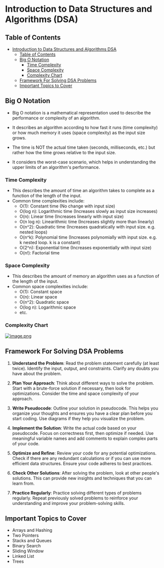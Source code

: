 # Introduction to Data Structures and Algorithms (DSA)

## Table of Contents
<!-- TOC -->

- [Introduction to Data Structures and Algorithms DSA](#introduction-to-data-structures-and-algorithms-dsa)
  - [Table of Contents](#table-of-contents)
  - [Big O Notation](#big-o-notation)
    - [Time Complexity](#time-complexity)
    - [Space Complexity](#space-complexity)
    - [Complexity Chart](#complexity-chart)
  - [Framework For Solving DSA Problems](#framework-for-solving-dsa-problems)
  - [Important Topics to Cover](#important-topics-to-cover)

<!-- /TOC -->
## Big O Notation

- Big O notation is a mathematical representation used to describe the performance or complexity of an algorithm.

- It describes an algorithm according to how fast it runs (time complexity) or how much memory it uses (space complexity) as the input size grows.

- The time is NOT the actual time taken (seconds, milliseconds, etc.) but rather how the time grows relative to the input size.

- It considers the worst-case scenario, which helps in understanding the upper limits of an algorithm's performance.

### Time Complexity

- This describes the amount of time an algorithm takes to complete as a function of the length of the input.
- Common time complexities include:
  - O(1): Constant time (No change with input size)
  - O(log n): Logarithmic time (Increases slowly as input size increases)
  - O(n): Linear time (Increases linearly with input size)
  - O(n log n): Linearithmic time (Increases slightly more than linearly)
  - O(n^2): Quadratic time (Increases quadratically with input size. e.g. nested loops)
  - O(n^k): Polynomial time (Increases polynomially with input size. e.g. k nested loop. k is a constant)
  - O(2^n): Exponential time (Increases exponentially with input size)
  - O(n!): Factorial time

### Space Complexity

- This describes the amount of memory an algorithm uses as a function of the length of the input.
- Common space complexities include:
  - O(1): Constant space
  - O(n): Linear space
  - O(n^2): Quadratic space
  - O(log n): Logarithmic space
  - etc.

### Complexity Chart

[![image.png](https://i.postimg.cc/vmBhBgGZ/image.png)](https://postimg.cc/RWkKp03k)

## Framework For Solving DSA Problems

1. **Understand the Problem**: Read the problem statement carefully (at least twice). Identify the input, output, and constraints. Clarify any doubts you have about the problem.

2. **Plan Your Approach**: Think about different ways to solve the problem. Start with a brute-force solution if necessary, then look for optimizations. Consider the time and space complexity of your approach.

3. **Write Pseudocode**: Outline your solution in pseudocode. This helps you organize your thoughts and ensures you have a clear plan before you start coding. Use diagrams if they help you visualize the problem.

4. **Implement the Solution**: Write the actual code based on your pseudocode. Focus on correctness first, then optimize if needed. Use meaningful variable names and add comments to explain complex parts of your code.

5. **Optimize and Refine**: Review your code for any potential optimizations. Check if there are any redundant calculations or if you can use more efficient data structures. Ensure your code adheres to best practices.

6. **Check Other Solutions**: After solving the problem, look at other people's solutions. This can provide new insights and techniques that you can learn from.

7. **Practice Regularly**: Practice solving different types of problems regularly. Repeat previously solved problems to reinforce your understanding and improve your problem-solving skills.

## Important Topics to Cover

- Arrays and Hashing
- Two Pointers
- Stacks and Queues
- Binary Search
- Sliding Window
- Linked List
- Trees

